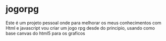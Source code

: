 # jogorpg
Este é um projeto pessoal onde para melhorar os meus conhecimentos com Html e javascript vou criar um jogo rpg desde do principio, usando como base canvas do html5 para os graficos
